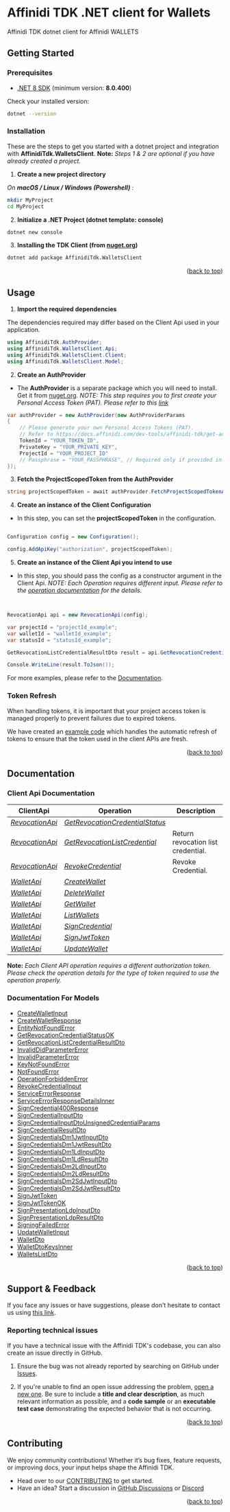 <a id="top"></a>
# Affinidi TDK .NET client for Wallets

Affinidi TDK dotnet client for Affinidi WALLETS


## Getting Started

### Prerequisites

- [.NET 8 SDK](https://dotnet.microsoft.com/en-us/download/dotnet/8.0) (minimum version: **8.0.400**)  


Check your installed version:

```bash
dotnet --version
```

### Installation

These are the steps to get you started with a dotnet project and integration with **AffinidiTdk.WalletsClient**. 
**Note:** *Steps 1 & 2 are optional if you have already created a project.*

1. **Create a new project directory**

*On **macOS / Linux / Windows (Powershell)** :*

```bash
mkdir MyProject
cd MyProject
```

2. **Initialize a .NET Project (dotnet template: console)**

```bash
dotnet new console
```

3. **Installing the TDK Client (from [nuget.org](https://www.nuget.org//packages/AffinidiTdk.WalletsClient))**

```bash
dotnet add package AffinidiTdk.WalletsClient
```

<p align="right">(<a href="#top">back to top</a>)</p>


## Usage

1. **Import the required dependencies**

The dependencies required may differ based on the Client Api used in your application. 

```csharp
using AffinidiTdk.AuthProvider;
using AffinidiTdk.WalletsClient.Api;
using AffinidiTdk.WalletsClient.Client;
using AffinidiTdk.WalletsClient.Model;
```

2. **Create an AuthProvider**

- The **AuthProvider** is a separate package which you will need to install. Get it from [nuget.org](https://www.nuget.org//packages/AffinidiTdk.AuthProvider).
*NOTE: This step requires you to first create your Personal Access Token (PAT). Please refer to this [link](https://docs.affinidi.com/dev-tools/affinidi-tdk/get-access-token/#create-a-personal-access-token-pat)*

```csharp
var authProvider = new AuthProvider(new AuthProviderParams
{
    // Please generate your own Personal Access Tokens (PAT). 
    // Refer to https://docs.affinidi.com/dev-tools/affinidi-tdk/get-access-token/#create-a-personal-access-token-pat for the guide on creating your own PAT.    
    TokenId = "YOUR_TOKEN_ID",
    PrivateKey = "YOUR_PRIVATE_KEY",
    ProjectId = "YOUR_PROJECT_ID"
    // Passphrase = "YOUR_PASSPHRASE", // Required only if provided in the PAT
});
```

3. **Fetch the ProjectScopedToken from the AuthProvider**

```csharp
string projectScopedToken = await authProvider.FetchProjectScopedTokenAsync();
```

4. **Create an instance of the Client Configuration**

- In this step, you can set the __projectScopedToken__ in the configuration.

```csharp

Configuration config = new Configuration();

config.AddApiKey("authorization", projectScopedToken);

```

5. **Create an instance of the Client Api you intend to use**

- In this step, you should pass the config as a constructor argument in the Client Api.
*NOTE: Each Operation requires different input. Please refer to the <a href="#documentation">operation documentation</a> for the details.*

```csharp


RevocationApi api = new RevocationApi(config);

var projectId = "projectId_example";
var walletId = "walletId_example";
var statusId = "statusId_example";

GetRevocationListCredentialResultDto result = api.GetRevocationCredentialStatus(projectId, walletId, statusId);

Console.WriteLine(result.ToJson());


```


For more examples, please refer to the [Documentation](https://docs.affinidi.com/dev-tools/affinidi-tdk/clients/wallets).

### Token Refresh

When handling tokens, it is important that your project access token is managed properly to prevent failures due to expired tokens. 

We have created an [example code](https://github.com/affinidi/affinidi-tdk-dotnet/tree/main/examples/HookAuthExample/HookAuthExample.cs) which handles the automatic refresh of tokens to ensure that the token used in the client APIs are fresh.

<p align="right">(<a href="#top">back to top</a>)</p>


## Documentation

### Client Api Documentation

ClientApi | Operation | Description
------------ | ------------- | -------------
[*RevocationApi*](docs/RevocationApi.md) | [*GetRevocationCredentialStatus*](docs/RevocationApi.md#getrevocationcredentialstatus) | 
[*RevocationApi*](docs/RevocationApi.md) | [*GetRevocationListCredential*](docs/RevocationApi.md#getrevocationlistcredential) | Return revocation list credential.
[*RevocationApi*](docs/RevocationApi.md) | [*RevokeCredential*](docs/RevocationApi.md#revokecredential) | Revoke Credential.
[*WalletApi*](docs/WalletApi.md) | [*CreateWallet*](docs/WalletApi.md#createwallet) | 
[*WalletApi*](docs/WalletApi.md) | [*DeleteWallet*](docs/WalletApi.md#deletewallet) | 
[*WalletApi*](docs/WalletApi.md) | [*GetWallet*](docs/WalletApi.md#getwallet) | 
[*WalletApi*](docs/WalletApi.md) | [*ListWallets*](docs/WalletApi.md#listwallets) | 
[*WalletApi*](docs/WalletApi.md) | [*SignCredential*](docs/WalletApi.md#signcredential) | 
[*WalletApi*](docs/WalletApi.md) | [*SignJwtToken*](docs/WalletApi.md#signjwttoken) | 
[*WalletApi*](docs/WalletApi.md) | [*UpdateWallet*](docs/WalletApi.md#updatewallet) | 


**Note:** *Each Client API operation requires a different authorization token. Please check the operation details for the type of token required to use the operation properly.*

### Documentation For Models

 - [CreateWalletInput](docs/CreateWalletInput.md)
 - [CreateWalletResponse](docs/CreateWalletResponse.md)
 - [EntityNotFoundError](docs/EntityNotFoundError.md)
 - [GetRevocationCredentialStatusOK](docs/GetRevocationCredentialStatusOK.md)
 - [GetRevocationListCredentialResultDto](docs/GetRevocationListCredentialResultDto.md)
 - [InvalidDidParameterError](docs/InvalidDidParameterError.md)
 - [InvalidParameterError](docs/InvalidParameterError.md)
 - [KeyNotFoundError](docs/KeyNotFoundError.md)
 - [NotFoundError](docs/NotFoundError.md)
 - [OperationForbiddenError](docs/OperationForbiddenError.md)
 - [RevokeCredentialInput](docs/RevokeCredentialInput.md)
 - [ServiceErrorResponse](docs/ServiceErrorResponse.md)
 - [ServiceErrorResponseDetailsInner](docs/ServiceErrorResponseDetailsInner.md)
 - [SignCredential400Response](docs/SignCredential400Response.md)
 - [SignCredentialInputDto](docs/SignCredentialInputDto.md)
 - [SignCredentialInputDtoUnsignedCredentialParams](docs/SignCredentialInputDtoUnsignedCredentialParams.md)
 - [SignCredentialResultDto](docs/SignCredentialResultDto.md)
 - [SignCredentialsDm1JwtInputDto](docs/SignCredentialsDm1JwtInputDto.md)
 - [SignCredentialsDm1JwtResultDto](docs/SignCredentialsDm1JwtResultDto.md)
 - [SignCredentialsDm1LdInputDto](docs/SignCredentialsDm1LdInputDto.md)
 - [SignCredentialsDm1LdResultDto](docs/SignCredentialsDm1LdResultDto.md)
 - [SignCredentialsDm2LdInputDto](docs/SignCredentialsDm2LdInputDto.md)
 - [SignCredentialsDm2LdResultDto](docs/SignCredentialsDm2LdResultDto.md)
 - [SignCredentialsDm2SdJwtInputDto](docs/SignCredentialsDm2SdJwtInputDto.md)
 - [SignCredentialsDm2SdJwtResultDto](docs/SignCredentialsDm2SdJwtResultDto.md)
 - [SignJwtToken](docs/SignJwtToken.md)
 - [SignJwtTokenOK](docs/SignJwtTokenOK.md)
 - [SignPresentationLdpInputDto](docs/SignPresentationLdpInputDto.md)
 - [SignPresentationLdpResultDto](docs/SignPresentationLdpResultDto.md)
 - [SigningFailedError](docs/SigningFailedError.md)
 - [UpdateWalletInput](docs/UpdateWalletInput.md)
 - [WalletDto](docs/WalletDto.md)
 - [WalletDtoKeysInner](docs/WalletDtoKeysInner.md)
 - [WalletsListDto](docs/WalletsListDto.md)


<p align="right">(<a href="#top">back to top</a>)</p>


## Support & Feedback

If you face any issues or have suggestions, please don't hesitate to contact us using [this link](https://share.hsforms.com/1i-4HKZRXSsmENzXtPdIG4g8oa2v).

### Reporting technical issues

If you have a technical issue with the Affinidi TDK's codebase, you can also create an issue directly in GitHub.

1. Ensure the bug was not already reported by searching on GitHub under [Issues](https://github.com/affinidi/affinidi-tdk-dotnet/issues).

2. If you're unable to find an open issue addressing the problem, [open a new one](https://github.com/affinidi/affinidi-tdk-dotnet/issues/new). Be sure to include a **title and clear description**, as much relevant information as possible, and a **code sample** or an **executable test case** demonstrating the expected behavior that is not occurring.

<p align="right">(<a href="#top">back to top</a>)</p>


## Contributing

We enjoy community contributions! Whether it’s bug fixes, feature requests, or improving docs, your input helps shape the Affinidi TDK.

- Head over to our [CONTRIBUTING](CONTRIBUTING.md) to get started.
- Have an idea? Start a discussion in [GitHub Discussions](https://github.com/affinidi/affinidi-tdk-dotnet/issues) or [Discord](https://discord.com/invite/hGVVSEASPQ)

<p align="right">(<a href="#top">back to top</a>)</p>
